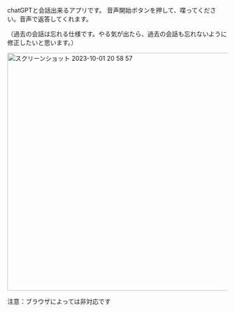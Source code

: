 chatGPTと会話出来るアプリです。
音声開始ボタンを押して、喋ってください。音声で返答してくれます。

（過去の会話は忘れる仕様です。やる気が出たら、過去の会話も忘れないように修正したいと思います。）

<img width="544" alt="スクリーンショット 2023-10-01 20 58 57" src="https://github.com/ShunyaNagahori/voice-gpt/assets/112379022/295a81d9-e602-4292-9a39-74291aca8a26">


注意：ブラウザによっては非対応です

